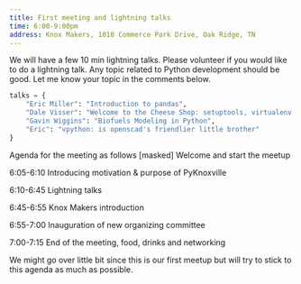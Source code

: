 ```yaml
---
title: First meeting and lightning talks
time: 6:00-9:00pm
address: Knox Makers, 1010 Commerce Park Drive, Oak Ridge, TN
---
```


We will have a few 10 min lightning talks. Please volunteer if you would like to do a lightning talk. Any topic related to Python development should be good. Let me know your topic in the comments below.

```python
talks = {
    "Eric Miller": "Introduction to pandas",
    "Dale Visser": "Welcome to the Cheese Shop: setuptools, virtualenv and PyPUG",
    "Gavin Wiggins": "Biofuels Modeling in Python",
    "Eric": "vpython: is openscad's friendlier little brother"
}
```

Agenda for the meeting as follows
[masked] Welcome and start the meetup

6:05-6:10 Introducing motivation & purpose of PyKnoxville

6:10-6:45 Lightning talks

6:45-6:55 Knox Makers introduction

6:55-7:00 Inauguration of new organizing committee

7:00-7:15 End of the meeting, food, drinks and networking

We might go over little bit since this is our first meetup but will try to stick to this agenda as much as possible.
